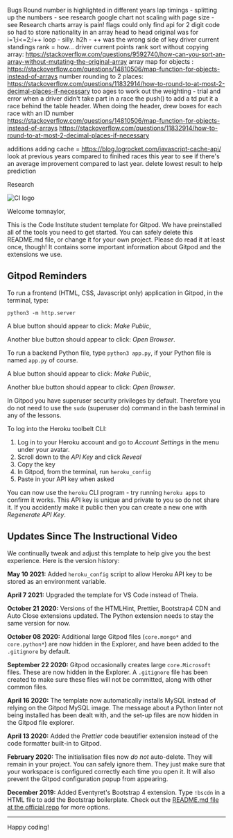 Bugs
Round number is highlighted in different years
lap timings - splitting up the numbers - see research
google chart not scaling with page size - see Research
charts array is pain!
flags could only find api for 2 digit code so had to store nationality in an array
head to head original was for i=1;i<=2;i++ loop - silly.
h2h - ++ was the wrong side of key
driver current standings rank = how...
driver current points rank sort without copying array: https://stackoverflow.com/questions/9592740/how-can-you-sort-an-array-without-mutating-the-original-array
array map for objects : https://stackoverflow.com/questions/14810506/map-function-for-objects-instead-of-arrays
number rounding to 2 places: https://stackoverflow.com/questions/11832914/how-to-round-to-at-most-2-decimal-places-if-necessary
too ages to work out the weighting - trial and error
when a driver didn't take part in a race the push() to add a td put it a race behind the table header. When doing the header, drew boxes for each race with an ID number
https://stackoverflow.com/questions/14810506/map-function-for-objects-instead-of-arrays
https://stackoverflow.com/questions/11832914/how-to-round-to-at-most-2-decimal-places-if-necessary



additions
adding cache = https://blog.logrocket.com/javascript-cache-api/
look at previous years compared to finihed races this year to see if there's an average improvement compared to last year.
delete lowest result to help prediction

Research

![CI logo](https://codeinstitute.s3.amazonaws.com/fullstack/ci_logo_small.png)

Welcome tomnaylor,

This is the Code Institute student template for Gitpod. We have preinstalled all of the tools you need to get started. You can safely delete this README.md file, or change it for your own project. Please do read it at least once, though! It contains some important information about Gitpod and the extensions we use.

## Gitpod Reminders

To run a frontend (HTML, CSS, Javascript only) application in Gitpod, in the terminal, type:

`python3 -m http.server`

A blue button should appear to click: _Make Public_,

Another blue button should appear to click: _Open Browser_.

To run a backend Python file, type `python3 app.py`, if your Python file is named `app.py` of course.

A blue button should appear to click: _Make Public_,

Another blue button should appear to click: _Open Browser_.

In Gitpod you have superuser security privileges by default. Therefore you do not need to use the `sudo` (superuser do) command in the bash terminal in any of the lessons.

To log into the Heroku toolbelt CLI:

1. Log in to your Heroku account and go to *Account Settings* in the menu under your avatar.
2. Scroll down to the *API Key* and click *Reveal*
3. Copy the key
4. In Gitpod, from the terminal, run `heroku_config`
5. Paste in your API key when asked

You can now use the `heroku` CLI program - try running `heroku apps` to confirm it works. This API key is unique and private to you so do not share it. If you accidently make it public then you can create a new one with _Regenerate API Key_.

## Updates Since The Instructional Video

We continually tweak and adjust this template to help give you the best experience. Here is the version history:

**May 10 2021:** Added `heroku_config` script to allow Heroku API key to be stored as an environment variable.

**April 7 2021:** Upgraded the template for VS Code instead of Theia.

**October 21 2020:** Versions of the HTMLHint, Prettier, Bootstrap4 CDN and Auto Close extensions updated. The Python extension needs to stay the same version for now.

**October 08 2020:** Additional large Gitpod files (`core.mongo*` and `core.python*`) are now hidden in the Explorer, and have been added to the `.gitignore` by default.

**September 22 2020:** Gitpod occasionally creates large `core.Microsoft` files. These are now hidden in the Explorer. A `.gitignore` file has been created to make sure these files will not be committed, along with other common files.

**April 16 2020:** The template now automatically installs MySQL instead of relying on the Gitpod MySQL image. The message about a Python linter not being installed has been dealt with, and the set-up files are now hidden in the Gitpod file explorer.

**April 13 2020:** Added the _Prettier_ code beautifier extension instead of the code formatter built-in to Gitpod.

**February 2020:** The initialisation files now _do not_ auto-delete. They will remain in your project. You can safely ignore them. They just make sure that your workspace is configured correctly each time you open it. It will also prevent the Gitpod configuration popup from appearing.

**December 2019:** Added Eventyret's Bootstrap 4 extension. Type `!bscdn` in a HTML file to add the Bootstrap boilerplate. Check out the <a href="https://github.com/Eventyret/vscode-bcdn" target="_blank">README.md file at the official repo</a> for more options.

---

Happy coding!
